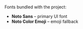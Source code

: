 Fonts bundled with the project:

- **Noto Sans** – primary UI font
- **Noto Color Emoji** – emoji fallback
